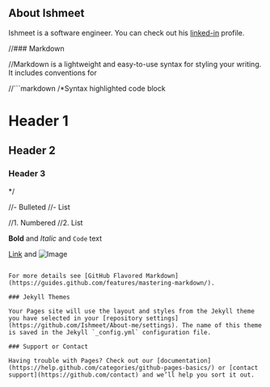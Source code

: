 ## About Ishmeet

Ishmeet is a software engineer. You can check out his [linked-in](https://www.linkedin.com/in/ishmeet-singh-5063233b/) profile. 

//### Markdown

//Markdown is a lightweight and easy-to-use syntax for styling your writing. It includes conventions for

//```markdown
/*Syntax highlighted code block

# Header 1
## Header 2
### Header 3
*/

//- Bulleted
//- List

//1. Numbered
//2. List

**Bold** and _Italic_ and `Code` text

[Link](url) and ![Image](src)
```

For more details see [GitHub Flavored Markdown](https://guides.github.com/features/mastering-markdown/).

### Jekyll Themes

Your Pages site will use the layout and styles from the Jekyll theme you have selected in your [repository settings](https://github.com/Ishmeet/About-me/settings). The name of this theme is saved in the Jekyll `_config.yml` configuration file.

### Support or Contact

Having trouble with Pages? Check out our [documentation](https://help.github.com/categories/github-pages-basics/) or [contact support](https://github.com/contact) and we’ll help you sort it out.
